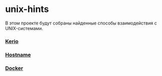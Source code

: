 # unix-hints

В этом проекте будут собраны найденные способы взаимодействия с UNIX-системами.

### [Kerio](kerio.md)

### [Hostname](hostname.md)

### [Docker](docker.md)